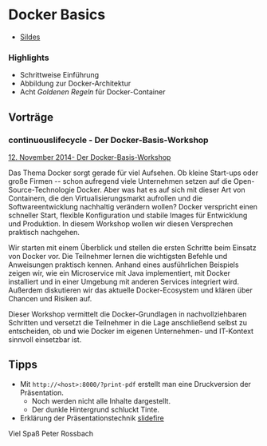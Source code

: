 # Docker Basics

  * [Sildes](slides.md)

### Highlights

  * Schrittweise Einführung
  * Abbildung zur Docker-Architektur
  * Acht *Goldenen Regeln* für Docker-Container

## Vorträge

### continuouslifecycle - Der Docker-Basis-Workshop

[ 12. November 2014- Der Docker-Basis-Workshop](http://www.continuouslifecycle.de/lecture.php?id=4604)

Das Thema Docker sorgt gerade für viel Aufsehen. Ob kleine Start-ups oder große Firmen -- schon aufregend viele Unternehmen setzen auf die Open-Source-Technologie Docker. Aber was hat es auf sich mit dieser Art von Containern, die den Virtualisierungsmarkt aufrollen und die Softwareentwicklung nachhaltig verändern wollen? Docker verspricht einen schneller Start, flexible Konfiguration und stabile Images für Entwicklung und Produktion. In diesem Workshop wollen wir diesen Versprechen praktisch nachgehen.

Wir starten mit einem Überblick und stellen die ersten Schritte beim Einsatz von Docker vor. Die Teilnehmer lernen die wichtigsten Befehle und Anweisungen praktisch kennen. Anhand eines ausführlichen Beispiels zeigen wir, wie ein Microservice mit Java implementiert, mit Docker installiert und in einer Umgebung mit anderen Services integriert wird. Außerdem diskutieren wir das aktuelle Docker-Ecosystem und klären über Chancen und Risiken auf.

Dieser Workshop vermittelt die Docker-Grundlagen in nachvollziehbaren Schritten und versetzt die Teilnehmer in die Lage anschließend selbst zu entscheiden, ob und wie Docker im eigenen Unternehmen- und IT-Kontext sinnvoll einsetzbar ist.

## Tipps

  * Mit `http://<host>:8000/?print-pdf` erstellt man eine Druckversion der Präsentation.
    - Noch werden nicht alle Inhalte dargestellt.
    - Der dunkle Hintergrund schluckt Tinte.
  * Erklärung der Präsentationstechnik [slidefire](https://github.com/rossbachp/revealjs-presentation)

Viel Spaß
Peter Rossbach
